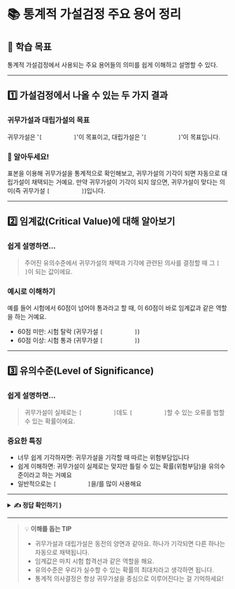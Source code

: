 # 📚 통계적 가설검정 주요 용어 정리

## 🎯 학습 목표
통계적 가설검정에서 사용되는 주요 용어들의 의미를 쉽게 이해하고 설명할 수 있다.

---

## 1️⃣ 가설검정에서 나올 수 있는 두 가지 결과

### 귀무가설과 대립가설의 목표
귀무가설은 '`[          ]`'이 목표이고, 대립가설은 '`[          ]`'이 목표입니다.

### 📌 알아두세요!
표본을 이용해 귀무가설을 통계적으로 확인해보고, 귀무가설의 기각이 되면 자동으로 대립가설이 채택되는 거예요. 
만약 귀무가설이 기각이 되지 않으면, 귀무가설이 맞다는 의미(즉 귀무가설 `[          ]`)입니다.

---

## 2️⃣ 임계값(Critical Value)에 대해 알아보기

### 쉽게 설명하면...
> 주어진 유의수준에서 귀무가설의 채택과 기각에 관련된 의사를 결정할 때 그 `[          ]`이 되는 값이에요.

### 예시로 이해하기
예를 들어 시험에서 60점이 넘어야 통과라고 할 때, 이 60점이 바로 임계값과 같은 역할을 하는 거예요.
- 60점 미만: 시험 탈락 (귀무가설 `[          ]`)
- 60점 이상: 시험 통과 (귀무가설 `[          ]`)

---

## 3️⃣ 유의수준(Level of Significance)

### 쉽게 설명하면...
> 귀무가설이 실제로는 `[          ]`데도 `[          ]`할 수 있는 오류를 범할 수 있는 확률이에요.

### 중요한 특징
- 너무 쉽게 기각하자면: 귀무가설을 기각할 때 따르는 위험부담입니다
- 쉽게 이해하면: 귀무가설이 실제로는 맞지만 틀릴 수 있는 확률(위험부담)을 유의수준이라고 하는 거예요
- 일반적으로는 `[          ]`을/를 많이 사용해요

---

<details>
<summary><b>✍️ 정답 확인하기 )</b></summary>

### 1️⃣ 가설검정의 결과
- 기각, 채택, 채택

### 2️⃣ 임계값
- 기준
- 기각
- 채택

### 3️⃣ 유의수준
- 맞는데, 기각
- 0.05 또는 5%

</details>

---

> 💡 **이해를 돕는 TIP**
> - 귀무가설과 대립가설은 동전의 양면과 같아요. 하나가 기각되면 다른 하나는 자동으로 채택됩니다.
> - 임계값은 마치 시험 합격선과 같은 역할을 해요.
> - 유의수준은 우리가 실수할 수 있는 확률의 최대치라고 생각하면 됩니다.
> - 통계적 의사결정은 항상 귀무가설을 중심으로 이루어진다는 걸 기억하세요!

